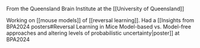 
From the  Queensland Brain Institute at the [[University of Queensland]]

Working on [[mouse models]] of [[reversal learning]]. Had a [[Insights from BPA2024 posters#Reversal Learning in Mice Model-based vs. Model-free approaches and altering levels of probabilistic uncertainty|poster]] at BPA2024